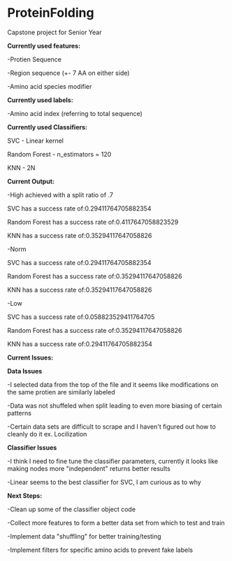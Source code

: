 # ProteinFolding
Capstone project for Senior Year


<b>Currently used features:</b>

-Protien Sequence

-Region sequence (+- 7 AA on either side)

-Amino acid species modifier

<b>Currently used labels:</b>

-Amino acid index (referring to total sequence)

<b>Currently used Classifiers:</b>

SVC - Linear kernel

Random Forest - n_estimators = 120

KNN - 2N


<b>Current Output: </b>

-High achieved with a split ratio of .7

SVC has a success rate of:0.29411764705882354

Random Forest has a success rate of:0.4117647058823529

KNN has a success rate of:0.35294117647058826

-Norm

SVC has a success rate of:0.29411764705882354

Random Forest has a success rate of:0.35294117647058826

KNN has a success rate of:0.35294117647058826

-Low

SVC has a success rate of:0.058823529411764705

Random Forest has a success rate of:0.35294117647058826

KNN has a success rate of:0.29411764705882354


<b>Current Issues: </b>

<b>Data Issues</b>

-I selected data from the top of the file and it seems like modifications on the same protien are similarly labeled

-Data was not shuffeled when split leading to even more biasing of certain patterns

-Certain data sets are difficult to scrape and I haven't figured out how to cleanly do it ex. Locilization


<b>Classifier Issues</b>

-I think I need to fine tune the classifier parameters, currently it looks like making nodes more "independent" returns better results

-Linear seems to the best classifier for SVC, I am curious as to why


<b>Next Steps:</b>

-Clean up some of the classifier object code

-Collect more features to form a better data set from which to test and train

-Implement data "shuffling" for better training/testing

-Implement filters for specific amino acids to prevent fake labels 








